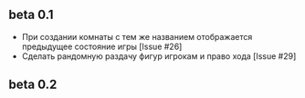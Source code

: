 ## beta 0.1
* При создании комнаты с тем же названием отображается предыдущее состояние игры [Issue #26] 
* Сделать рандомную раздачу фигур игрокам и право хода [Issue #29]

## beta 0.2
